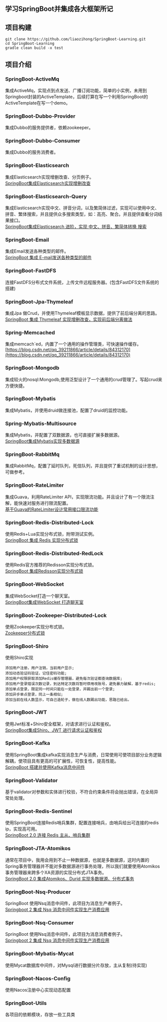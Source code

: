## 学习SpringBoot并集成各大框架所记

## 项目构建
```
git clone https://github.com/liaozihong/SpringBoot-Learning.git 
cd SpringBoot-Learning
gradle clean build -x test
```
## 项目介绍

### SpringBoot-ActiveMq
集成ActiveMq，实现点到点发送、广播订阅功能，简单的小实例，未用到Springboot封装的ActiveTemplate，后续打算在写一个利用SpringBoot的ActiveTemplate在写一个demo。  

### SpringBoot-Dubbo-Provider
集成Dubbo的服务提供者，依赖zookeeper。  

### SpringBoot-Dubbo-Consumer
集成Dubbo的服务消费者。

### SpringBoot-Elasticsearch
集成Elasticsearch实现增删改查、分页例子。  
[SpringBoot集成Elasticsearch实现增删改查](https://blog.csdn.net/qq_39211866/article/details/84980416)

### SpringBoot-Elasticsearch-Query
集成Elasticsearch实现中文、拼音分词，以及繁简体过滤，实现可以使用中文、拼音、繁体搜索，并且提供众多搜索类型，如：高亮、聚合。并且提供查看分词结果接口。  
[SpringBoot集成Elasticsearch 进阶，实现 中文、拼音、繁简体转换 搜索](https://blog.csdn.net/qq_39211866/article/details/85178707)

### SpringBoot-Email
集成Email发送各种类型的邮件。  
[SpringBoot 集成 E-mail发送各种类型的邮件
](https://blog.csdn.net/qq_39211866/article/details/84843977)

### SpringBoot-FastDFS
连接FastDFS分布式文件系统，上传文件远程服务器。(包含FastDFS文件系统的搭建)  

### SpringBoot-Jpa-Thymeleaf
集成Jpa 做Crud，并使用Thymeleaf模板显示数据，提供了前后端分离的思路。  
[SpringBoot 集成 Thymeleaf 实现增删改查，实现前后端分离做法
](https://blog.csdn.net/qq_39211866/article/details/84452874)

### Spring-Memcached
集成memcach`ed，内置了一个通用的操作管理类，可快速操作缓存。  
[https://blog.csdn.net/qq_39211866/article/details/84312170](https://blog.csdn.net/qq_39211866/article/details/84312170)   

### SpringBoot-Mongodb 
集成较火的nosql:Mongodb,使用泛型设计了一个通用的crud管理了。写起crud来方便快捷。  

### SpringBoot-Mybatis
集成Mybatis，并使用druid做连接池，配置了druid的监控功能。  

### Spring-Mybatis-Multisource
集成Mybatis，并配置了双数据源，也可直接扩展多数据源。  
[SpringBoot集成Mybatis实现多数据源
](https://blog.csdn.net/qq_39211866/article/details/84843885)

### SpringBoot-RabbitMq
集成RabbitMq，配置了延时队列，死信队列，并且提供了重试机制的设计思想，可做参考。  

### SpringBoot-RateLimiter
集成Guava，利用RateLimiter API，实现限流功能。并且设计了有一个限流注解，能快速对服务进行限流配置。  
[基于Guava的RateLimiter设计常用接口限流功能
](https://blog.csdn.net/qq_39211866/article/details/84312116)

### SpringBoot-Redis-Distributed-Lock
使用Redis+Lua实现分布式锁，附带测试实例。  
[SpringBoot 集成 Redis 实现分布式锁
](https://blog.csdn.net/qq_39211866/article/details/84843861)

### SpringBoot-Redis-Distributed-RedLock
使用Redis官方推荐的Redisson实现分布式锁。   
[SpringBoot 集成Redisson实现分布式锁
](https://blog.csdn.net/qq_39211866/article/details/84843849)

### SpringBoot-WebSocket
集成WebSocket打造一个聊天室。  
[SpringBoot集成WebSocket 打造聊天室
](https://blog.csdn.net/qq_39211866/article/details/84843923)  

### SpringBoot-Zookeeper-Distributed-Lock
使用Zookeeper实现分布式锁。  
[Zookeeper分布式锁](https://blog.csdn.net/qq_39211866/article/details/84844005)

### SpringBoot-Shiro
使用Shiro实现  
```
添加用户注册，用户注销，当前用户显示;  
添加动态验证码验证，记住密码功能;
添加用户权限获取添加Redis缓存管理器，避免每次验证都查询数据库;
添加用户登录错误次数记录，到达特定次数将暂时停用改账号，避免暴力破解，基于redis;
添加单点登录，限定同一时间只能在一处登录，并踢出前一个登录;
添加异步单点登录，同上一条相似;
添加当前在线人数显示，可自己造轮子，做在线人数踢出功能，思路已给出。
```

### SpringBoot-JWT
使用Jwt标准+Shiro安全框架，对请求进行认证和鉴权。  
[SpringBoot集成Shiro、JWT 进行请求认证和鉴权](https://blog.csdn.net/qq_39211866/article/details/85222852)

### SpringBoot-Kafka  
使用SpringBoot集成kafka实现消息生产与消费，日常使用可使项目部分业务逻辑解耦，使项目具有更高的可扩展性，可恢复性，提高性能。   
[SpringBoot 搭建并使用Kafka消息中间件](https://blog.csdn.net/qq_39211866/article/details/85332030)

### SpringBoot-Validator
基于validator对参数和实体进行校验，不符合约束条件将会抛出错误，在全局异常处处理。  

### SpringBoot-Redis-Sentinel
使用SpringBoot连接Redis哨兵集群，配置连接哨兵，由哨兵给出可连接的redis ip，实现高可用。  
[SpringBoot 2.0 连接 Redis 主从、哨兵集群](https://blog.csdn.net/qq_39211866/article/details/88067664)

### SpringBoot-JTA-Atomikos
通常在项目中，我用会用到不止一种数据源，也就是多数据源，这时内置的Spring事务管理器并不能对多数据源进行事务处理，所以我们就要使用Atomikos事务管理器来跨多个XA资源的实现分布式JTA事务。   
[SpringBoot 2.0 集成Atomikos、Durid 实现多数据源、分布式事务](https://blog.csdn.net/qq_39211866/article/details/86547674)

### SpringBoot-Nsq-Producer
SpringBoot 使用Nsq消息中间件，此项目为消息生产者例子。  
[Springboot 2 集成 Nsq 消息中间件实现生产消费应用](https://blog.csdn.net/qq_39211866/article/details/88360559)  

### SpringBoot-Nsq-Consumer
SpringBoot 使用Nsq消息中间件，此项目为消息消费者例子。  
[Springboot 2 集成 Nsq 消息中间件实现生产消费应用](https://blog.csdn.net/qq_39211866/article/details/88360559)  

### SpringBoot-Mybatis-Mycat
使用Mycat数据库中间件，对Mysql进行数据分片存放，主从复制(待实现)

### SpringBoot-Nacos-Config
使用Nacos注册中心实现动态配置

### SpringBoot-Utils
各项目的依赖模块，存放一些工具类
